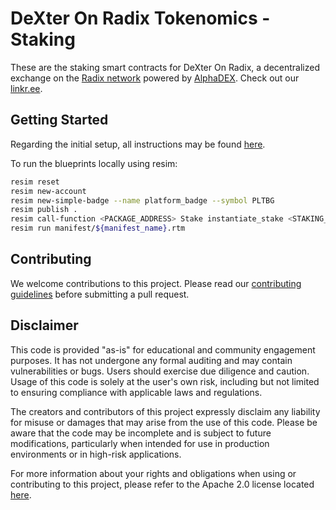 # DeXter On Radix Tokenomics - Staking

These are the staking smart contracts for DeXter On Radix, a decentralized exchange on the [Radix network](https://github.com/radixdlt) powered by [AlphaDEX](https://alphadex.net/). Check out our [linkr.ee](https://linktr.ee/dexteronradix).

## Getting Started

Regarding the initial setup, all instructions may be found [here](https://docs.radixdlt.com/docs/getting-rust-scrypto).

To run the blueprints locally using resim:

```bash
resim reset
resim new-account
resim new-simple-badge --name platform_badge --symbol PLTBG
resim publish .
resim call-function <PACKAGE_ADDRESS> Stake instantiate_stake <STAKING_TOKEN_ADDRESS> <OWNER_BADGE_ADDRESS> <PLATFORM_BADGE> <CLAIM_FREQUENCY> 
resim run manifest/${manifest_name}.rtm
```

## Contributing

We welcome contributions to this project. Please read our [contributing guidelines](../stake-contractV2/CONTRIBUTING.md) before submitting a pull request.

## Disclaimer

This code is provided "as-is" for educational and community engagement purposes. It has not undergone any formal auditing and may contain vulnerabilities or bugs. Users should exercise due diligence and caution. Usage of this code is solely at the user's own risk, including but not limited to ensuring compliance with applicable laws and regulations.

The creators and contributors of this project expressly disclaim any liability for misuse or damages that may arise from the use of this code. Please be aware that the code may be incomplete and is subject to future modifications, particularly when intended for use in production environments or in high-risk applications.

For more information about your rights and obligations when using or contributing to this project, please refer to the Apache 2.0 license located [here](../stake-contractV2/LICENSE).